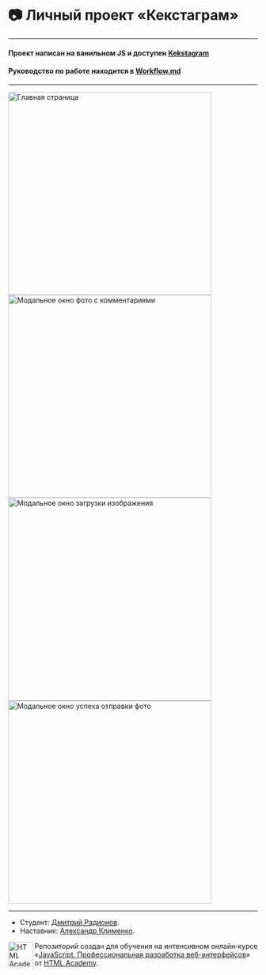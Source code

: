 # :camera: Личный проект «Кекстаграм»

---

####  Проект написан на ванильном JS и доступен [Kekstagram](https://kekstagram-project.netlify.app)

#### Руководство по работе находится в [Workflow.md](/Workflow.md)

---

<img width="410" alt="Главная страница" src="https://user-images.githubusercontent.com/89462502/199285247-4f0f6179-96c1-4f12-9979-781c7397227d.jpg"> <img width="410" alt="Модальное окно фото с комментариями" src="https://user-images.githubusercontent.com/89462502/199285469-3f88dd0d-8b59-4563-a125-c3d7e833492c.jpg"> <img width="410" alt="Модальное окно загрузки изображения" src="https://user-images.githubusercontent.com/89462502/199285503-3c6372a4-1017-4344-8050-506320369fbf.jpg"> <img width="410" alt="Модальное окно успеха отправки фото" src="https://user-images.githubusercontent.com/89462502/199285530-fbe00c92-b294-4b95-b6fc-b5b93dd941a5.jpg"> 

---

* Студент: [Дмитрий Радионов](https://up.htmlacademy.ru/javascript/24/user/678357).
* Наставник: [Александр Клименко](https://up.htmlacademy.ru/javascript/24/user/693867).

<a href="https://htmlacademy.ru/intensive/javascript"><img align="left" width="50" height="50" alt="HTML Academy" src="https://up.htmlacademy.ru/static/img/intensive/javascript/logo-for-github-2.png"></a>

Репозиторий создан для обучения на интенсивном онлайн‑курсе «[JavaScript. Профессиональная разработка веб-интерфейсов](https://htmlacademy.ru/intensive/javascript)» от [HTML Academy](https://htmlacademy.ru).
